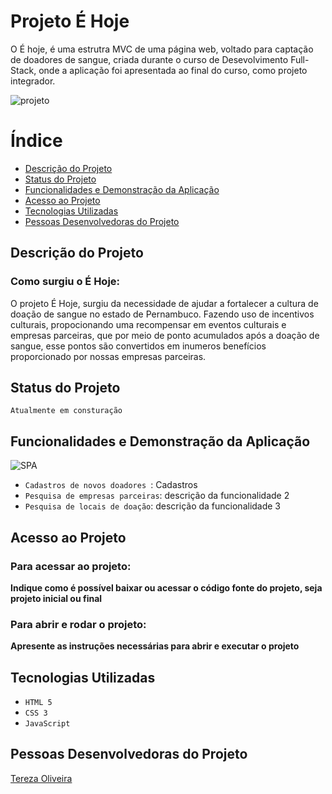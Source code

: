 # Projeto É Hoje

O É hoje, é uma estrutra MVC de uma página web, voltado para captação de doadores de sangue, criada durante o curso de Desevolvimento Full-Stack, onde a aplicação foi apresentada ao final do curso, como projeto integrador. 

![projeto](https://user-images.githubusercontent.com/131220482/235494139-1d4675a9-cca5-4a3a-a926-a2f857d1f434.png)

# Índice

* [Descrição do Projeto](#descrição-do-projeto)
* [Status do Projeto](#status-do-projeto)
* [Funcionalidades e Demonstração da Aplicação](#funcionalidades-e-demonstração-da-aplicação)
* [Acesso ao Projeto](#acesso-ao-projeto)
* [Tecnologias Utilizadas](#tecnologias-utilizadas)
* [Pessoas Desenvolvedoras do Projeto](#pessoas-desenvolvedoras-do-projeto)

## Descrição do Projeto

### Como surgiu o É Hoje:

O projeto É Hoje, surgiu da necessidade de ajudar a fortalecer a cultura de doação de sangue no estado de Pernambuco. Fazendo uso de incentivos culturais, propocionando uma recompensar em eventos culturais e empresas parceiras, que por meio de ponto acumulados após a doação de sangue, esse pontos são convertidos em inumeros benefícios proporcionado por nossas empresas parceiras. 

## Status do Projeto 

``Atualmente em consturação``

## Funcionalidades e Demonstração da Aplicação

![SPA]([https://user-images.githubusercontent.com/131220482/235494117-fd45205f-96c7-493f-870c-5985272adcaf.gif](https://github.com/jeffersonguilherme/mvc/blob/main/WhatsApp%20Image%202023-09-22%20at%2020.06.17.jpeg?raw=true))

- `Cadastros de novos doadores `: Cadastros 
- `Pesquisa de empresas parceiras`: descrição da funcionalidade 2
- `Pesquisa de locais de doação`: descrição da funcionalidade 3


## Acesso ao Projeto

### Para acessar ao projeto:
**Indique como é possível baixar ou acessar o código fonte do projeto, seja projeto inicial ou final**

###  Para abrir e rodar o projeto:
**Apresente as instruções necessárias para abrir e executar o projeto**

## Tecnologias Utilizadas

- ``HTML 5``
- ``CSS 3``
- ``JavaScript``

## Pessoas Desenvolvedoras do Projeto

[Tereza Oliveira](https://github.com/TerezaOliveira90)
